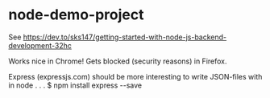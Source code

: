 # node-demo-project
See https://dev.to/sks147/getting-started-with-node-js-backend-development-32hc

Works nice in Chrome! Gets blocked (security reasons) in Firefox.

Express (expressjs.com) should be more interesting to write JSON-files with in node . . .   $ npm install express --save
